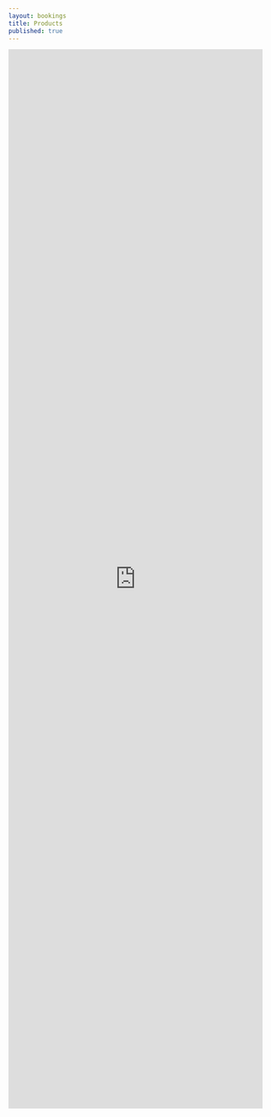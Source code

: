 ```yaml
---
layout: bookings
title: Products
published: true
---
```

<iframe src='https://outlook.office365.com/owa/calendar/sales@stevensondesignconsulting.com/bookings/' width='100%' height='2100em' scrolling='no' style='border:0'></iframe>
